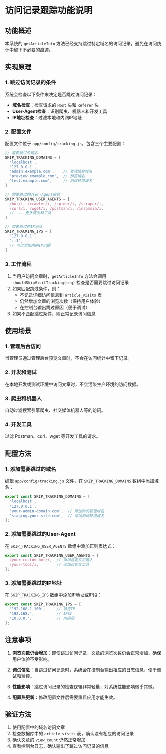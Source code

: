 # 访问记录跟踪功能说明

## 功能概述

本系统的 `getArticleInfo` 方法已经支持跳过特定域名的访问记录，避免在访问统计中留下不必要的痕迹。

## 实现原理

### 1. 跳过访问记录的条件

系统会检查以下条件来决定是否跳过访问记录：

- **域名检查**：检查请求的 `Host` 头和 `Referer` 头
- **User-Agent检查**：识别爬虫、机器人和开发工具
- **IP地址检查**：过滤本地和内网IP地址

### 2. 配置文件

配置文件位于 `app/config/tracking.js`，包含三个主要配置：

```javascript
// 需要跳过的域名
SKIP_TRACKING_DOMAINS = [
  'localhost',
  '127.0.0.1',
  'admin.example.com',    // 管理后台域名
  'preview.example.com',  // 预览域名
  'test.example.com',     // 测试环境域名
]

// 需要跳过的User-Agent模式
SKIP_TRACKING_USER_AGENTS = [
  /bot/i, /crawler/i, /spider/i, /scraper/i,
  /curl/i, /wget/i, /postman/i, /insomnia/i,
  // ... 更多爬虫和工具
]

// 需要跳过的IP地址
SKIP_TRACKING_IPS = [
  '127.0.0.1',
  '::1',
  // 可以添加内网IP范围
]
```

### 3. 工作流程

1. 当用户访问文章时，`getArticleInfo` 方法会调用 `shouldSkipVisitTracking(req)` 检查是否需要跳过访问记录
2. 如果匹配跳过条件，则：
   - 不记录详细访问信息到 `article_visits` 表
   - 仍然增加文章的浏览次数（保持用户体验）
   - 在控制台输出跳过原因（便于调试）
3. 如果不匹配跳过条件，则正常记录访问信息

## 使用场景

### 1. 管理后台访问
当管理员通过管理后台预览文章时，不会在访问统计中留下记录。

### 2. 开发和测试
在本地开发或测试环境中访问文章时，不会污染生产环境的访问数据。

### 3. 爬虫和机器人
自动过滤搜索引擎爬虫、社交媒体机器人等的访问。

### 4. 开发工具
过滤 Postman、curl、wget 等开发工具的请求。

## 配置方法

### 1. 添加需要跳过的域名

编辑 `app/config/tracking.js` 文件，在 `SKIP_TRACKING_DOMAINS` 数组中添加域名：

```javascript
export const SKIP_TRACKING_DOMAINS = [
  'localhost',
  '127.0.0.1',
  'your-admin-domain.com',  // 添加你的管理域名
  'staging.your-site.com',  // 添加测试环境域名
];
```

### 2. 添加需要跳过的User-Agent

在 `SKIP_TRACKING_USER_AGENTS` 数组中添加正则表达式：

```javascript
export const SKIP_TRACKING_USER_AGENTS = [
  /your-custom-bot/i,  // 添加自定义机器人
  /your-tool/i,        // 添加自定义工具
];
```

### 3. 添加需要跳过的IP地址

在 `SKIP_TRACKING_IPS` 数组中添加IP地址或IP段：

```javascript
export const SKIP_TRACKING_IPS = [
  '192.168.1.100',     // 特定IP
  '192.168.',          // IP段
  '10.0.0.',           // 内网段
];
```

## 注意事项

1. **浏览次数仍会增加**：即使跳过访问记录，文章的浏览次数仍会正常增加，确保用户体验不受影响。

2. **调试信息**：当跳过访问记录时，系统会在控制台输出相应的日志信息，便于调试和监控。

3. **性能影响**：跳过访问记录的检查逻辑非常轻量，对系统性能影响微乎其微。

4. **配置热更新**：修改配置文件后需要重启应用才能生效。

## 验证方法

1. 使用配置中的域名访问文章
2. 检查数据库中的 `article_visits` 表，确认没有相应的访问记录
3. 确认文章的 `view_count` 仍然正常增加
4. 查看控制台日志，确认输出了跳过访问记录的信息